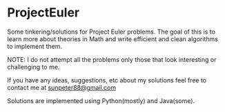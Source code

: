 ProjectEuler
============

Some tinkering/solutions for Project Euler problems. The goal of this is to learn more about theories in Math and write efficient and clean algorithms to implement them.

NOTE: I do not attempt all the problems only those that look interesting or challenging to me.

If you have any ideas, suggestions, etc about my solutions feel free to contact me
at sunpeter88@gmail.com


Solutions are implemented using Python(mostly) and Java(some).

